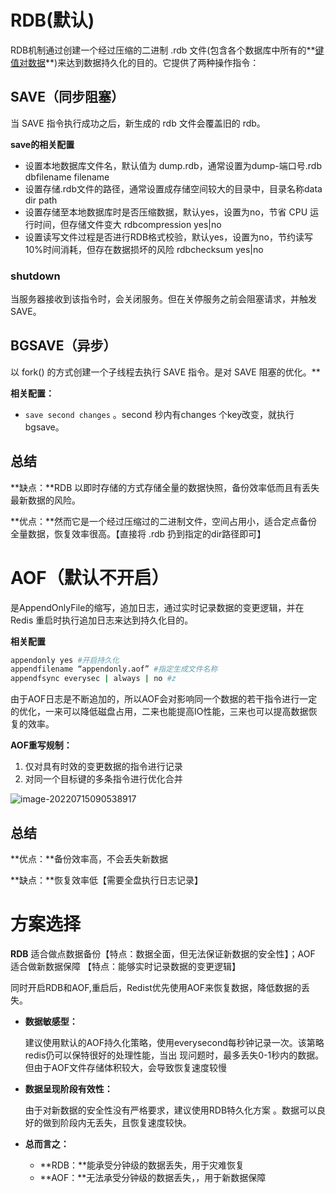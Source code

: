 # RDB(默认)

RDB机制通过创建一个经过压缩的二进制 .rdb 文件(包含各个数据库中所有的**<u>键值对数据</u>**)来达到数据持久化的目的。它提供了两种操作指令：

## SAVE（同步阻塞）

当 SAVE 指令执行成功之后，新生成的 rdb 文件会覆盖旧的 rdb。

**save的相关配置**

- 设置本地数据库文件名，默认值为 dump.rdb，通常设置为dump-端口号.rdb       dbfilename filename
- 设置存储.rdb文件的路径，通常设置成存储空间较大的目录中，目录名称data           dir path
- 设置存储至本地数据库时是否压缩数据，默认yes，设置为no，节省 CPU 运行时间，但存储文件变大         rdbcompression yes|no
- 设置读写文件过程是否进行RDB格式校验，默认yes，设置为no，节约读写10%时间消耗，但存在数据损坏的风险     rdbchecksum yes|no

### shutdown

当服务器接收到该指令时，会关闭服务。但在关停服务之前会阻塞请求，并触发 SAVE。

## BGSAVE（异步）

以 fork() 的方式创建一个子线程去执行 SAVE 指令。是对 SAVE 阻塞的优化。**

**相关配置：**

+ `save second changes` 。second 秒内有changes  个key改变，就执行bgsave。



## 总结

**缺点：**RDB 以即时存储的方式存储全量的数据快照，备份效率低而且有丢失最新数据的风险。

**优点：**然而它是一个经过压缩过的二进制文件，空间占用小，适合定点备份全量数据，恢复效率很高。【直接将 .rdb 扔到指定的dir路径即可】



# AOF（默认不开启）

是AppendOnlyFile的缩写，追加日志，通过实时记录数据的变更逻辑，并在 Redis 重启时执行追加日志来达到持久化目的。

**相关配置**

```bash
appendonly yes #开启持久化
appendfilename “appendonly.aof” #指定生成文件名称
appendfsync everysec | always | no #z
```

由于AOF日志是不断追加的，所以AOF会对影响同一个数据的若干指令进行一定的优化，一来可以降低磁盘占用，二来也能提高IO性能，三来也可以提高数据恢复的效率。

**AOF重写规制：**

1. 仅对具有时效的变更数据的指令进行记录
2. 对同一个目标键的多条指令进行优化合并

![image-20220715090538917](https://lizhuo-file.oss-cn-hangzhou.aliyuncs.com/img/image-20220715090538917.png)



## 总结

**优点：**备份效率高，不会丢失新数据

**缺点：**恢复效率低【需要全盘执行日志记录】



# 方案选择

**RDB** 适合做点数据备份【特点：数据全面，但无法保证新数据的安全性】；AOF 适合做新数据保障 【特点：能够实时记录数据的变更逻辑】

同时开启RDB和AOF,重启后，Redist优先使用AOF来恢复数据，降低数据的丢失。

+ **数据敏感型：**

  建议使用默认的AOF持久化策略，使用everysecond每秒钟记录一次。该第略redis仍可以保特很好的处理性能，当出 现问题时，最多丢失0-1秒内的数据。但由于AOF文件存储体积较大，会导致恢复速度较慢 

+ **数据呈现阶段有效性：**

  由于对新数据的安全性没有严格要求，建议使用RDB特久化方案 。数据可以良好的做到阶段内无丢失，且恢复速度较快。

+ **总而言之：**

  + **RDB：**能承受分钟级的数据丢失，用于灾难恢复
  + **AOF：**无法承受分钟级的数据丢失，，用于新数据保障


